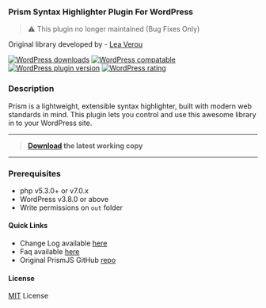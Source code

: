 ### Prism Syntax Highlighter Plugin For WordPress

> :warning: This plugin no longer maintained (Bug Fixes Only)

Original library developed by - [Lea Verou](http://www.prismjs.com)

[![WordPress downloads](https://img.shields.io/wordpress/plugin/dt/ank-prism-for-wp.svg?style=flat-square)](https://wordpress.org/plugins/ank-prism-for-wp)
[![WordPress compatable](https://img.shields.io/wordpress/v/ank-prism-for-wp.svg?style=flat-square)](https://wordpress.org/plugins/ank-prism-for-wp)
[![WordPress plugin version](https://img.shields.io/wordpress/plugin/v/ank-prism-for-wp.svg?style=flat-square)](https://wordpress.org/plugins/ank-prism-for-wp)
[![WordPress rating](https://img.shields.io/wordpress/plugin/r/ank-prism-for-wp.svg?style=flat-square)](https://wordpress.org/plugins/ank-prism-for-wp)


### Description
Prism is a lightweight, extensible syntax highlighter, built with modern web standards in mind.
This plugin lets you control and use this awesome library in to your WordPress site.

- - -

>**[Download](https://wordpress.org/plugins/ank-prism-for-wp/) the latest working copy**

- - -

### Prerequisites
* php v5.3.0+ or v7.0.x
* WordPress v3.8.0 or above
* Write permissions on ```out``` folder

#### Quick Links

* Change Log available [here](https://wordpress.org/plugins/ank-prism-for-wp/changelog/)
* Faq available [here](https://wordpress.org/ank-prism-for-wp/faq)
* Original PrismJS GitHub [repo](https://github.com/PrismJS/prism)

#### License
[MIT](LICENSE.txt) License




